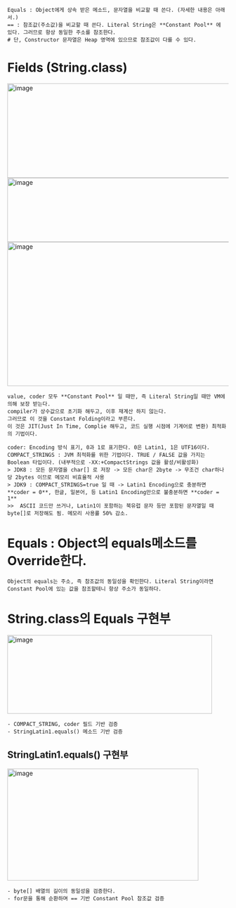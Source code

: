 ```
Equals : Object에게 상속 받은 메소드, 문자열을 비교할 때 쓴다. (자세한 내용은 아래서.)
== : 참조값(주소값)을 비교할 때 쓴다. Literal String은 **Constant Pool** 에 있다. 그러므로 항상 동일한 주소를 참조한다.
# 단, Constructor 문자열은 Heap 영역에 있으므로 참조값이 다를 수 있다.
```
# Fields (String.class)
<div>
<img width="635" height="215" alt="image" src="https://github.com/user-attachments/assets/51728675-f79d-430f-9ee4-d1e286b120c2" /> 
<img width="629" height="146" alt="image" src="https://github.com/user-attachments/assets/99188ecb-8ac5-406a-80b6-946e7a9949b2" />  
<img width="644" height="328" alt="image" src="https://github.com/user-attachments/assets/6aced0dd-db69-4a99-a894-64098a0ed642" />    <br/>

```
value, coder 모두 **Constant Pool** 일 때만, 즉 Literal String일 때만 VM에 의해 보장 받는다.
compiler가 상수값으로 초기화 해두고, 이후 재계산 하지 않는다.
그러므로 이 것을 Constant Folding이라고 부른다.
이 것은 JIT(Just In Time, Complie 해두고, 코드 실행 시점에 기계어로 변환) 최적화의 기법이다.

coder: Encoding 방식 표기, 0과 1로 표기한다. 0은 Latin1, 1은 UTF16이다.
COMPACT_STRINGS : JVM 최적화를 위한 기법이다. TRUE / FALSE 값을 가지는 Boolean 타입이다. (내부적으로 -XX:+CompactStrings 값을 활성/비활성화)
> JDK8 : 모든 문자열을 char[] 로 저장 -> 모든 char은 2byte -> 무조건 char하나당 2bytes 이므로 메모리 비효율적 사용
> JDK9 : COMPACT_STRINGS=true 일 때 -> Latin1 Encoding으로 충분하면 **coder = 0**, 한글, 일본어, 등 Latin1 Encoding만으로 불충분하면 **coder = 1**
>>  ASCII 코드만 쓰거나, Latin1이 포함하는 북유럽 문자 등만 포함된 문자열일 때 byte[]로 저장해도 됨. 메모리 사용률 50% 감소. 
```

</div>


# Equals : Object의 equals메소드를 Override한다. 
```
Object의 equals는 주소, 즉 참조값의 동일성을 확인한다. Literal String이라면 Constant Pool에 있는 값을 참조할테니 항상 주소가 동일하다.
```

# String.class의 Equals 구현부
<img width="466" height="179" alt="image" src="https://github.com/user-attachments/assets/0237fd83-ab7c-420e-b2c8-7b4a25f12a26" /> <br/>
```
- COMPACT_STRING, coder 필드 기반 검증
- StringLatin1.equals() 메소드 기반 검증
```

## StringLatin1.equals() 구현부
<img width="435" height="255" alt="image" src="https://github.com/user-attachments/assets/37b728f1-a250-49da-b30a-8b54c617ee5c" /> <br/>
```
- byte[] 배열의 길이의 동일성을 검증한다.
- for문을 통해 순환하며 == 기반 Constant Pool 참조값 검증 
```
